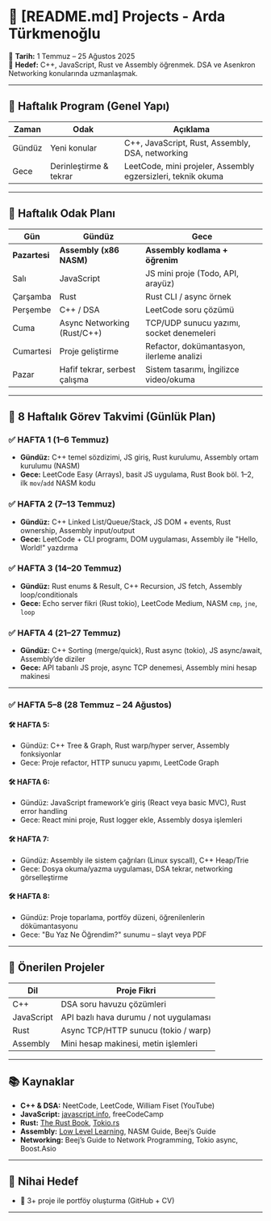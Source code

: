 # 🧠 [README.md] Projects - Arda Türkmenoğlu

📍 **Tarih:** 1 Temmuz – 25 Ağustos 2025  
🎯 **Hedef:** C++, JavaScript, Rust ve Assembly öğrenmek. DSA ve Asenkron Networking konularında uzmanlaşmak.

---

## 📅 Haftalık Program (Genel Yapı)

| Zaman   | Odak                    | Açıklama                                                 |
|---------|-------------------------|----------------------------------------------------------|
| Gündüz  | Yeni konular            | C++, JavaScript, Rust, Assembly, DSA, networking         |
| Gece    | Derinleştirme & tekrar  | LeetCode, mini projeler, Assembly egzersizleri, teknik okuma |

---

## 🔁 Haftalık Odak Planı

| Gün        | Gündüz                            | Gece                                             |
|------------|-----------------------------------|--------------------------------------------------|
| **Pazartesi** |  **Assembly (x86 NASM)**       | **Assembly kodlama + öğrenim**                   |
| Salı       | JavaScript                        | JS mini proje (Todo, API, arayüz)                |
| Çarşamba   | Rust                              | Rust CLI / async örnek                           |
| Perşembe   | C++ / DSA                         | LeetCode soru çözümü                             |
| Cuma       | Async Networking (Rust/C++)       | TCP/UDP sunucu yazımı, socket denemeleri         |
| Cumartesi  | Proje geliştirme                  | Refactor, dokümantasyon, ilerleme analizi        |
| Pazar      | Hafif tekrar, serbest çalışma     | Sistem tasarımı, İngilizce video/okuma           |

---

## 📌 8 Haftalık Görev Takvimi (Günlük Plan)

### ✅ HAFTA 1 (1–6 Temmuz)

- **Gündüz:** C++ temel sözdizimi, JS giriş, Rust kurulumu, Assembly ortam kurulumu (NASM)
- **Gece:** LeetCode Easy (Arrays), basit JS uygulama, Rust Book böl. 1–2, ilk `mov`/`add` NASM kodu

### ✅ HAFTA 2 (7–13 Temmuz)

- **Gündüz:** C++ Linked List/Queue/Stack, JS DOM + events, Rust ownership, Assembly input/output
- **Gece:** LeetCode + CLI programı, DOM uygulaması, Assembly ile "Hello, World!" yazdırma

### ✅ HAFTA 3 (14–20 Temmuz)

- **Gündüz:** Rust enums & Result, C++ Recursion, JS fetch, Assembly loop/conditionals
- **Gece:** Echo server fikri (Rust tokio), LeetCode Medium, NASM `cmp`, `jne`, `loop`

### ✅ HAFTA 4 (21–27 Temmuz)

- **Gündüz:** C++ Sorting (merge/quick), Rust async (tokio), JS async/await, Assembly’de diziler
- **Gece:** API tabanlı JS proje, async TCP denemesi, Assembly mini hesap makinesi

---

### ✅ HAFTA 5–8 (28 Temmuz – 24 Ağustos)

#### 🛠 HAFTA 5:
- Gündüz: C++ Tree & Graph, Rust warp/hyper server, Assembly fonksiyonlar
- Gece: Proje refactor, HTTP sunucu yapımı, LeetCode Graph

#### 🛠 HAFTA 6:
- Gündüz: JavaScript framework’e giriş (React veya basic MVC), Rust error handling
- Gece: React mini proje, Rust logger ekle, Assembly dosya işlemleri

#### 🛠 HAFTA 7:
- Gündüz: Assembly ile sistem çağrıları (Linux syscall), C++ Heap/Trie
- Gece: Dosya okuma/yazma uygulaması, DSA tekrar, networking görselleştirme

#### 🛠 HAFTA 8:
- Gündüz: Proje toparlama, portföy düzeni, öğrenilenlerin dökümantasyonu
- Gece: "Bu Yaz Ne Öğrendim?" sunumu – slayt veya PDF

---

## 📂 Önerilen Projeler

| Dil        | Proje Fikri                                |
|------------|---------------------------------------------|
| C++        | DSA soru havuzu çözümleri                   |
| JavaScript | API bazlı hava durumu / not uygulaması      |
| Rust       | Async TCP/HTTP sunucu (tokio / warp)        |
| Assembly   | Mini hesap makinesi, metin işlemleri        |

---

## 📚 Kaynaklar

- **C++ & DSA:** NeetCode, LeetCode, William Fiset (YouTube)
- **JavaScript:** [javascript.info](https://javascript.info), freeCodeCamp
- **Rust:** [The Rust Book](https://doc.rust-lang.org/book/), [Tokio.rs](https://tokio.rs/)
- **Assembly:** [Low Level Learning](https://www.youtube.com/@lowlevellearning), NASM Guide, Beej’s Guide
- **Networking:** Beej’s Guide to Network Programming, Tokio async, Boost.Asio

---

## 🎯 Nihai Hedef

- 📝 3+ proje ile portföy oluşturma (GitHub + CV)

---